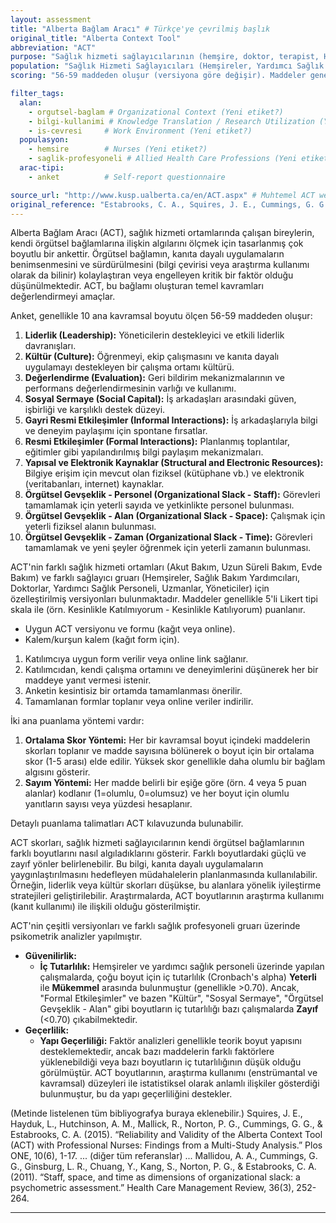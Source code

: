 ```yaml
---
layout: assessment
title: "Alberta Bağlam Aracı" # Türkçe'ye çevrilmiş başlık
original_title: "Alberta Context Tool"
abbreviation: "ACT"
purpose: "Sağlık hizmeti sağlayıcılarının (hemşire, doktor, terapist, HCA vb.) çalıştıkları örgütsel bağlam algısını 8 boyut (liderlik, kültür, değerlendirme, sosyal sermaye, etkileşimler, kaynaklar, örgütsel gevşeklik) üzerinden değerlendirir. Kanıta dayalı uygulamaların kullanımını etkileyen faktörleri belirlemeyi amaçlar."
population: "Sağlık Hizmeti Sağlayıcıları (Hemşireler, Yardımcı Sağlık Personeli, Doktorlar, Yöneticiler vb. - Farklı bakım ortamları için versiyonları vardır: Akut Bakım, Uzun Süreli Bakım, Evde Bakım)."
scoring: "56-59 maddeden oluşur (versiyona göre değişir). Maddeler genellikle 5'li Likert tipi skala (Kesinlikle Katılmıyorum - Kesinlikle Katılıyorum veya Hiçbir Zaman - Neredeyse Her Zaman) ile puanlanır. Her bir 8-10 kavramsal boyut için ortalama skor veya kodlanmış sayım skoru hesaplanabilir."

filter_tags:
  alan:
    - orgutsel-baglam # Organizational Context (Yeni etiket?)
    - bilgi-kullanimi # Knowledge Translation / Research Utilization (Yeni etiket?)
    - is-cevresi     # Work Environment (Yeni etiket?)
  populasyon:
    - hemsire        # Nurses (Yeni etiket?)
    - saglik-profesyoneli # Allied Health Care Professions (Yeni etiket?)
  arac-tipi:
    - anket          # Self-report questionnaire

source_url: "http://www.kusp.ualberta.ca/en/ACT.aspx" # Muhtemel ACT web sitesi
original_reference: "Estabrooks, C. A., Squires, J. E., Cummings, G. G., Birdsell, J. M., & Norton, P. G. (2009). “Development and assessment of the Alberta Context Tool.” BMC Health Services Research, 9234." # Geliştirme makalesi.
---
```





Alberta Bağlam Aracı (ACT), sağlık hizmeti ortamlarında çalışan bireylerin, kendi örgütsel bağlamlarına ilişkin algılarını ölçmek için tasarlanmış çok boyutlu bir ankettir. Örgütsel bağlamın, kanıta dayalı uygulamaların benimsenmesini ve sürdürülmesini (bilgi çevirisi veya araştırma kullanımı olarak da bilinir) kolaylaştıran veya engelleyen kritik bir faktör olduğu düşünülmektedir. ACT, bu bağlamı oluşturan temel kavramları değerlendirmeyi amaçlar.

Anket, genellikle 10 ana kavramsal boyutu ölçen 56-59 maddeden oluşur:
1.  **Liderlik (Leadership):** Yöneticilerin destekleyici ve etkili liderlik davranışları.
2.  **Kültür (Culture):** Öğrenmeyi, ekip çalışmasını ve kanıta dayalı uygulamayı destekleyen bir çalışma ortamı kültürü.
3.  **Değerlendirme (Evaluation):** Geri bildirim mekanizmalarının ve performans değerlendirmesinin varlığı ve kullanımı.
4.  **Sosyal Sermaye (Social Capital):** İş arkadaşları arasındaki güven, işbirliği ve karşılıklı destek düzeyi.
5.  **Gayri Resmi Etkileşimler (Informal Interactions):** İş arkadaşlarıyla bilgi ve deneyim paylaşımı için spontane fırsatlar.
6.  **Resmi Etkileşimler (Formal Interactions):** Planlanmış toplantılar, eğitimler gibi yapılandırılmış bilgi paylaşım mekanizmaları.
7.  **Yapısal ve Elektronik Kaynaklar (Structural and Electronic Resources):** Bilgiye erişim için mevcut olan fiziksel (kütüphane vb.) ve elektronik (veritabanları, internet) kaynaklar.
8.  **Örgütsel Gevşeklik - Personel (Organizational Slack - Staff):** Görevleri tamamlamak için yeterli sayıda ve yetkinlikte personel bulunması.
9.  **Örgütsel Gevşeklik - Alan (Organizational Slack - Space):** Çalışmak için yeterli fiziksel alanın bulunması.
10. **Örgütsel Gevşeklik - Zaman (Organizational Slack - Time):** Görevleri tamamlamak ve yeni şeyler öğrenmek için yeterli zamanın bulunması.

ACT'nin farklı sağlık hizmeti ortamları (Akut Bakım, Uzun Süreli Bakım, Evde Bakım) ve farklı sağlayıcı gruarı (Hemşireler, Sağlık Bakım Yardımcıları, Doktorlar, Yardımcı Sağlık Personeli, Uzmanlar, Yöneticiler) için özelleştirilmiş versiyonları bulunmaktadır. Maddeler genellikle 5'li Likert tipi skala ile (örn. Kesinlikle Katılmıyorum - Kesinlikle Katılıyorum) puanlanır.


*   Uygun ACT versiyonu ve formu (kağıt veya online).
*   Kalem/kurşun kalem (kağıt form için).


1.  Katılımcıya uygun form verilir veya online link sağlanır.
2.  Katılımcıdan, kendi çalışma ortamını ve deneyimlerini düşünerek her bir maddeye yanıt vermesi istenir.
3.  Anketin kesintisiz bir ortamda tamamlanması önerilir.
4.  Tamamlanan formlar toplanır veya online veriler indirilir.


İki ana puanlama yöntemi vardır:

1.  **Ortalama Skor Yöntemi:** Her bir kavramsal boyut içindeki maddelerin skorları toplanır ve madde sayısına bölünerek o boyut için bir ortalama skor (1-5 arası) elde edilir. Yüksek skor genellikle daha olumlu bir bağlam algısını gösterir.
2.  **Sayım Yöntemi:** Her madde belirli bir eşiğe göre (örn. 4 veya 5 puan alanlar) kodlanır (1=olumlu, 0=olumsuz) ve her boyut için olumlu yanıtların sayısı veya yüzdesi hesaplanır.

Detaylı puanlama talimatları ACT kılavuzunda bulunabilir.


ACT skorları, sağlık hizmeti sağlayıcılarının kendi örgütsel bağlamlarının farklı boyutlarını nasıl algıladıklarını gösterir. Farklı boyutlardaki güçlü ve zayıf yönler belirlenebilir. Bu bilgi, kanıta dayalı uygulamaların yaygınlaştırılmasını hedefleyen müdahalelerin planlanmasında kullanılabilir. Örneğin, liderlik veya kültür skorları düşükse, bu alanlara yönelik iyileştirme stratejileri geliştirilebilir. Araştırmalarda, ACT boyutlarının araştırma kullanımı (kanıt kullanımı) ile ilişkili olduğu gösterilmiştir.


ACT'nin çeşitli versiyonları ve farklı sağlık profesyoneli gruarı üzerinde psikometrik analizler yapılmıştır.

*   **Güvenilirlik:**
    *   **İç Tutarlılık:** Hemşireler ve yardımcı sağlık personeli üzerinde yapılan çalışmalarda, çoğu boyut için iç tutarlılık (Cronbach's alpha) **Yeterli** ile **Mükemmel** arasında bulunmuştur (genellikle >0.70). Ancak, "Formal Etkileşimler" ve bazen "Kültür", "Sosyal Sermaye", "Örgütsel Gevşeklik - Alan" gibi boyutların iç tutarlılığı bazı çalışmalarda **Zayıf** (<0.70) çıkabilmektedir.
*   **Geçerlilik:**
    *   **Yapı Geçerliliği:** Faktör analizleri genellikle teorik boyut yapısını desteklemektedir, ancak bazı maddelerin farklı faktörlere yüklenebildiği veya bazı boyutların iç tutarlılığının düşük olduğu görülmüştür. ACT boyutlarının, araştırma kullanımı (enstrümantal ve kavramsal) düzeyleri ile istatistiksel olarak anlamlı ilişkiler gösterdiği bulunmuştur, bu da yapı geçerliliğini destekler.


(Metinde listelenen tüm bibliyografya buraya eklenebilir.)
Squires, J. E., Hayduk, L., Hutchinson, A. M., Mallick, R., Norton, P. G., Cummings, G. G., & Estabrooks, C. A. (2015). “Reliability and Validity of the Alberta Context Tool (ACT) with Professional Nurses: Findings from a Multi-Study Analysis.” Plos ONE, 10(6), 1-17.
... (diğer tüm referanslar) ...
Mallidou, A. A., Cummings, G. G., Ginsburg, L. R., Chuang, Y., Kang, S., Norton, P. G., & Estabrooks, C. A. (2011). “Staff, space, and time as dimensions of organizational slack: a psychometric assessment.” Health Care Management Review, 36(3), 252-264.

---